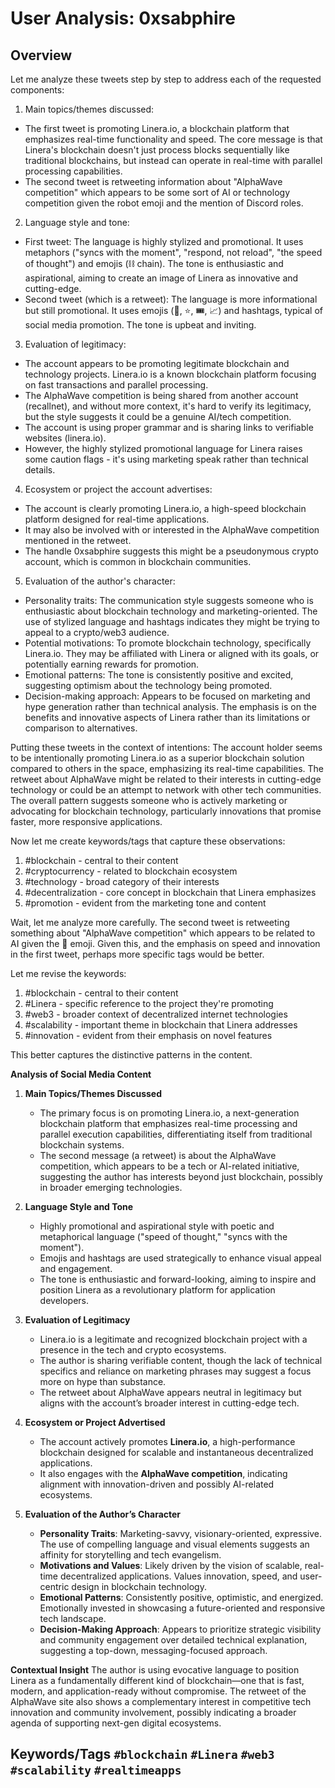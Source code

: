 # User Analysis: 0xsabphire

## Overview

<think>
Let me analyze these tweets step by step to address each of the requested components:

1. Main topics/themes discussed:
- The first tweet is promoting Linera.io, a blockchain platform that emphasizes real-time functionality and speed. The core message is that Linera's blockchain doesn't just process blocks sequentially like traditional blockchains, but instead can operate in real-time with parallel processing capabilities.
- The second tweet is retweeting information about "AlphaWave competition" which appears to be some sort of AI or technology competition given the robot emoji and the mention of Discord roles.

2. Language style and tone:
- First tweet: The language is highly stylized and promotional. It uses metaphors ("syncs with the moment", "respond, not reload", "the speed of thought") and emojis (⛓️ chain). The tone is enthusiastic and aspirational, aiming to create an image of Linera as innovative and cutting-edge.
- Second tweet (which is a retweet): The language is more informational but still promotional. It uses emojis (🤖, ⭐️, 🎟️, 📈) and hashtags, typical of social media promotion. The tone is upbeat and inviting.

3. Evaluation of legitimacy:
- The account appears to be promoting legitimate blockchain and technology projects. Linera.io is a known blockchain platform focusing on fast transactions and parallel processing.
- The AlphaWave competition is being shared from another account (recallnet), and without more context, it's hard to verify its legitimacy, but the style suggests it could be a genuine AI/tech competition.
- The account is using proper grammar and is sharing links to verifiable websites (linera.io).
- However, the highly stylized promotional language for Linera raises some caution flags - it's using marketing speak rather than technical details.

4. Ecosystem or project the account advertises:
- The account is clearly promoting Linera.io, a high-speed blockchain platform designed for real-time applications.
- It may also be involved with or interested in the AlphaWave competition mentioned in the retweet.
- The handle 0xsabphire suggests this might be a pseudonymous crypto account, which is common in blockchain communities.

5. Evaluation of the author's character:
- Personality traits: The communication style suggests someone who is enthusiastic about blockchain technology and marketing-oriented. The use of stylized language and hashtags indicates they might be trying to appeal to a crypto/web3 audience.
- Potential motivations: To promote blockchain technology, specifically Linera.io. They may be affiliated with Linera or aligned with its goals, or potentially earning rewards for promotion.
- Emotional patterns: The tone is consistently positive and excited, suggesting optimism about the technology being promoted.
- Decision-making approach: Appears to be focused on marketing and hype generation rather than technical analysis. The emphasis is on the benefits and innovative aspects of Linera rather than its limitations or comparison to alternatives.

Putting these tweets in the context of intentions:
The account holder seems to be intentionally promoting Linera.io as a superior blockchain solution compared to others in the space, emphasizing its real-time capabilities. The retweet about AlphaWave might be related to their interests in cutting-edge technology or could be an attempt to network with other tech communities. The overall pattern suggests someone who is actively marketing or advocating for blockchain technology, particularly innovations that promise faster, more responsive applications.

Now let me create keywords/tags that capture these observations:

1. #blockchain - central to their content
2. #cryptocurrency - related to blockchain ecosystem
3. #technology - broad category of their interests
4. #decentralization - core concept in blockchain that Linera emphasizes
5. #promotion - evident from the marketing tone and content

Wait, let me analyze more carefully. The second tweet is retweeting something about "AlphaWave competition" which appears to be related to AI given the 🤖 emoji. Given this, and the emphasis on speed and innovation in the first tweet, perhaps more specific tags would be better.

Let me revise the keywords:
1. #blockchain - central to their content
2. #Linera - specific reference to the project they're promoting
3. #web3 - broader context of decentralized internet technologies
4. #scalability - important theme in blockchain that Linera addresses
5. #innovation - evident from their emphasis on novel features

This better captures the distinctive patterns in the content.
</think>

**Analysis of Social Media Content**

1. **Main Topics/Themes Discussed**
   - The primary focus is on promoting Linera.io, a next-generation blockchain platform that emphasizes real-time processing and parallel execution capabilities, differentiating itself from traditional blockchain systems.
   - The second message (a retweet) is about the AlphaWave competition, which appears to be a tech or AI-related initiative, suggesting the author has interests beyond just blockchain, possibly in broader emerging technologies.

2. **Language Style and Tone**
   - Highly promotional and aspirational style with poetic and metaphorical language ("speed of thought," "syncs with the moment").
   - Emojis and hashtags are used strategically to enhance visual appeal and engagement.
   - The tone is enthusiastic and forward-looking, aiming to inspire and position Linera as a revolutionary platform for application developers.

3. **Evaluation of Legitimacy**
   - Linera.io is a legitimate and recognized blockchain project with a presence in the tech and crypto ecosystems.
   - The author is sharing verifiable content, though the lack of technical specifics and reliance on marketing phrases may suggest a focus more on hype than substance.
   - The retweet about AlphaWave appears neutral in legitimacy but aligns with the account’s broader interest in cutting-edge tech.

4. **Ecosystem or Project Advertised**
   - The account actively promotes **Linera.io**, a high-performance blockchain designed for scalable and instantaneous decentralized applications.
   - It also engages with the **AlphaWave competition**, indicating alignment with innovation-driven and possibly AI-related ecosystems.

5. **Evaluation of the Author’s Character**
   - **Personality Traits**: Marketing-savvy, visionary-oriented, expressive. The use of compelling language and visual elements suggests an affinity for storytelling and tech evangelism.
   - **Motivations and Values**: Likely driven by the vision of scalable, real-time decentralized applications. Values innovation, speed, and user-centric design in blockchain technology.
   - **Emotional Patterns**: Consistently positive, optimistic, and energized. Emotionally invested in showcasing a future-oriented and responsive tech landscape.
   - **Decision-Making Approach**: Appears to prioritize strategic visibility and community engagement over detailed technical explanation, suggesting a top-down, messaging-focused approach.

**Contextual Insight**
The author is using evocative language to position Linera as a fundamentally different kind of blockchain—one that is fast, modern, and application-ready without compromise. The retweet of the AlphaWave site also shows a complementary interest in competitive tech innovation and community involvement, possibly indicating a broader agenda of supporting next-gen digital ecosystems.

**Keywords/Tags**
`#blockchain` `#Linera` `#web3` `#scalability` `#realtimeapps`
---
